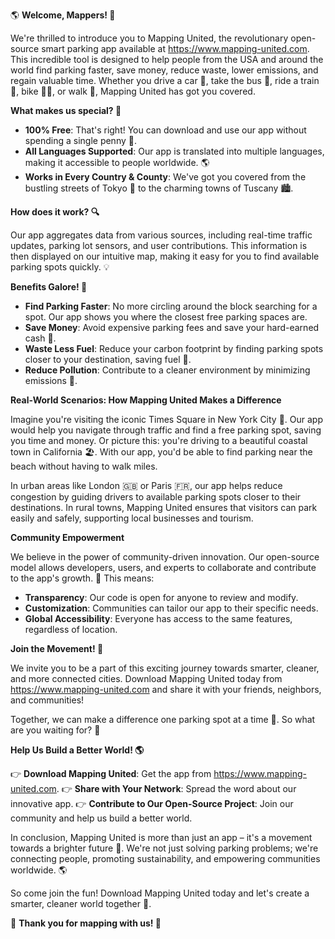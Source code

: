 🌎 **Welcome, Mappers! 🌟**

We're thrilled to introduce you to Mapping United, the revolutionary open-source smart parking app available at https://www.mapping-united.com. This incredible tool is designed to help people from the USA and around the world find parking faster, save money, reduce waste, lower emissions, and regain valuable time. Whether you drive a car 🚗, take the bus 🚌, ride a train 🚂, bike 🚴‍♀️, or walk 👣, Mapping United has got you covered.

**What makes us special? 🤔**

* **100% Free**: That's right! You can download and use our app without spending a single penny 💸.
* **All Languages Supported**: Our app is translated into multiple languages, making it accessible to people worldwide. 🌎
* **Works in Every Country & County**: We've got you covered from the bustling streets of Tokyo 🗼️ to the charming towns of Tuscany 🏙️.

**How does it work? 🔍**

Our app aggregates data from various sources, including real-time traffic updates, parking lot sensors, and user contributions. This information is then displayed on our intuitive map, making it easy for you to find available parking spots quickly. 💡

**Benefits Galore! 🎉**

* **Find Parking Faster**: No more circling around the block searching for a spot. Our app shows you where the closest free parking spaces are.
* **Save Money**: Avoid expensive parking fees and save your hard-earned cash 💸.
* **Waste Less Fuel**: Reduce your carbon footprint by finding parking spots closer to your destination, saving fuel 🛞️.
* **Reduce Pollution**: Contribute to a cleaner environment by minimizing emissions 🌿.

**Real-World Scenarios: How Mapping United Makes a Difference**

Imagine you're visiting the iconic Times Square in New York City 🗽️. Our app would help you navigate through traffic and find a free parking spot, saving you time and money. Or picture this: you're driving to a beautiful coastal town in California 🏖️. With our app, you'd be able to find parking near the beach without having to walk miles.

In urban areas like London 🇬🇧 or Paris 🇫🇷, our app helps reduce congestion by guiding drivers to available parking spots closer to their destinations. In rural towns, Mapping United ensures that visitors can park easily and safely, supporting local businesses and tourism.

**Community Empowerment**

We believe in the power of community-driven innovation. Our open-source model allows developers, users, and experts to collaborate and contribute to the app's growth. 🤝 This means:

* **Transparency**: Our code is open for anyone to review and modify.
* **Customization**: Communities can tailor our app to their specific needs.
* **Global Accessibility**: Everyone has access to the same features, regardless of location.

**Join the Movement! 🌟**

We invite you to be a part of this exciting journey towards smarter, cleaner, and more connected cities. Download Mapping United today from https://www.mapping-united.com and share it with your friends, neighbors, and communities!

Together, we can make a difference one parking spot at a time 🔗. So what are you waiting for? 🤔

**Help Us Build a Better World! 🌎**

👉 **Download Mapping United**: Get the app from https://www.mapping-united.com.
👉 **Share with Your Network**: Spread the word about our innovative app.
👉 **Contribute to Our Open-Source Project**: Join our community and help us build a better world.

In conclusion, Mapping United is more than just an app – it's a movement towards a brighter future 🌟. We're not just solving parking problems; we're connecting people, promoting sustainability, and empowering communities worldwide. 🌎

So come join the fun! Download Mapping United today and let's create a smarter, cleaner world together 💪.

👏 **Thank you for mapping with us! 🌟**